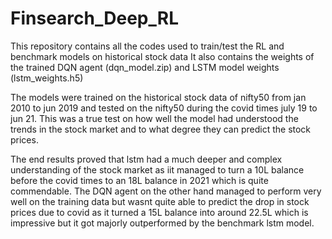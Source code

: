 # Finsearch_Deep_RL
This repository contains all the codes used to train/test the RL and benchmark models on historical stock data
It also contains the weights of the trained DQN agent (dqn_model.zip) and LSTM model weights (lstm_weights.h5)

The models were trained on the historical stock data of nifty50 from jan 2010 to jun 2019 and tested on the nifty50 during the covid times july 19 to jun 21.
This was a true test on how well the model had understood the trends in the stock market and to what degree they can predict the stock prices.

The end results proved that lstm had a much deeper and complex understanding of the stock market as iit managed to turn a 10L balance before the covid times to an 18L balance in 2021 which is quite commendable.
The DQN agent on the other hand managed to perform very well on the training data but wasnt quite able to predict the drop in stock prices due to covid as it turned a 15L balance into around 22.5L which is impressive but it got majorly outperformed by the benchmark lstm model.
